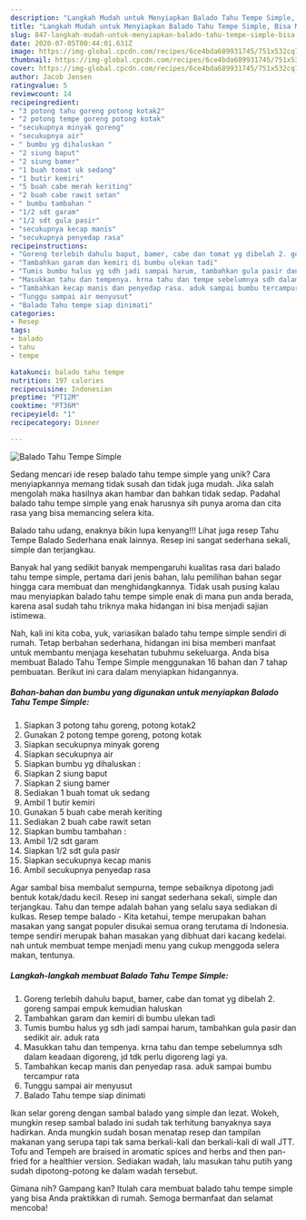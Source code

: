```yaml
---
description: "Langkah Mudah untuk Menyiapkan Balado Tahu Tempe Simple, Bisa Manjain Lidah"
title: "Langkah Mudah untuk Menyiapkan Balado Tahu Tempe Simple, Bisa Manjain Lidah"
slug: 847-langkah-mudah-untuk-menyiapkan-balado-tahu-tempe-simple-bisa-manjain-lidah
date: 2020-07-05T00:44:01.631Z
image: https://img-global.cpcdn.com/recipes/6ce4bda689931745/751x532cq70/balado-tahu-tempe-simple-foto-resep-utama.jpg
thumbnail: https://img-global.cpcdn.com/recipes/6ce4bda689931745/751x532cq70/balado-tahu-tempe-simple-foto-resep-utama.jpg
cover: https://img-global.cpcdn.com/recipes/6ce4bda689931745/751x532cq70/balado-tahu-tempe-simple-foto-resep-utama.jpg
author: Jacob Jensen
ratingvalue: 5
reviewcount: 14
recipeingredient:
- "3 potong tahu goreng potong kotak2"
- "2 potong tempe goreng potong kotak"
- "secukupnya minyak goreng"
- "secukupnya air"
- " bumbu yg dihaluskan "
- "2 siung baput"
- "2 siung bamer"
- "1 buah tomat uk sedang"
- "1 butir kemiri"
- "5 buah cabe merah keriting"
- "2 buah cabe rawit setan"
- " bumbu tambahan "
- "1/2 sdt garam"
- "1/2 sdt gula pasir"
- "secukupnya kecap manis"
- "secukupnya penyedap rasa"
recipeinstructions:
- "Goreng terlebih dahulu baput, bamer, cabe dan tomat yg dibelah 2. goreng sampai empuk kemudian haluskan"
- "Tambahkan garam dan kemiri di bumbu ulekan tadi"
- "Tumis bumbu halus yg sdh jadi sampai harum, tambahkan gula pasir dan sedikit air. aduk rata"
- "Masukkan tahu dan tempenya. krna tahu dan tempe sebelumnya sdh dalam keadaan digoreng, jd tdk perlu digoreng lagi ya."
- "Tambahkan kecap manis dan penyedap rasa. aduk sampai bumbu tercampur rata"
- "Tunggu sampai air menyusut"
- "Balado Tahu tempe siap dinimati"
categories:
- Resep
tags:
- balado
- tahu
- tempe

katakunci: balado tahu tempe 
nutrition: 197 calories
recipecuisine: Indonesian
preptime: "PT12M"
cooktime: "PT36M"
recipeyield: "1"
recipecategory: Dinner

---
```



![Balado Tahu Tempe Simple](https://img-global.cpcdn.com/recipes/6ce4bda689931745/751x532cq70/balado-tahu-tempe-simple-foto-resep-utama.jpg)

Sedang mencari ide resep balado tahu tempe simple yang unik? Cara menyiapkannya memang tidak susah dan tidak juga mudah. Jika salah mengolah maka hasilnya akan hambar dan bahkan tidak sedap. Padahal balado tahu tempe simple yang enak harusnya sih punya aroma dan cita rasa yang bisa memancing selera kita.

Balado tahu udang, enaknya bikin lupa kenyang!!! Lihat juga resep Tahu Tempe Balado Sederhana enak lainnya. Resep ini sangat sederhana sekali, simple dan terjangkau.

Banyak hal yang sedikit banyak mempengaruhi kualitas rasa dari balado tahu tempe simple, pertama dari jenis bahan, lalu pemilihan bahan segar hingga cara membuat dan menghidangkannya. Tidak usah pusing kalau mau menyiapkan balado tahu tempe simple enak di mana pun anda berada, karena asal sudah tahu triknya maka hidangan ini bisa menjadi sajian istimewa.


Nah, kali ini kita coba, yuk, variasikan balado tahu tempe simple sendiri di rumah. Tetap berbahan sederhana, hidangan ini bisa memberi manfaat untuk membantu menjaga kesehatan tubuhmu sekeluarga. Anda bisa membuat Balado Tahu Tempe Simple menggunakan 16 bahan dan 7 tahap pembuatan. Berikut ini cara dalam menyiapkan hidangannya.

<!--inarticleads1-->

##### Bahan-bahan dan bumbu yang digunakan untuk menyiapkan Balado Tahu Tempe Simple:

1. Siapkan 3 potong tahu goreng, potong kotak2
1. Gunakan 2 potong tempe goreng, potong kotak
1. Siapkan secukupnya minyak goreng
1. Siapkan secukupnya air
1. Siapkan  bumbu yg dihaluskan :
1. Siapkan 2 siung baput
1. Siapkan 2 siung bamer
1. Sediakan 1 buah tomat uk sedang
1. Ambil 1 butir kemiri
1. Gunakan 5 buah cabe merah keriting
1. Sediakan 2 buah cabe rawit setan
1. Siapkan  bumbu tambahan :
1. Ambil 1/2 sdt garam
1. Siapkan 1/2 sdt gula pasir
1. Siapkan secukupnya kecap manis
1. Ambil secukupnya penyedap rasa


Agar sambal bisa membalut sempurna, tempe sebaiknya dipotong jadi bentuk kotak/dadu kecil. Resep ini sangat sederhana sekali, simple dan terjangkau. Tahu dan tempe adalah bahan yang selalu saya sediakan di kulkas. Resep tempe balado - Kita ketahui, tempe merupakan bahan masakan yang sangat populer disukai semua orang terutama di Indonesia. tempe sendiri merupak bahan masakan yang dibhuat dari kacang kedelai. nah untuk membuat tempe menjadi menu yang cukup menggoda selera makan, tentunya. 

<!--inarticleads2-->

##### Langkah-langkah membuat Balado Tahu Tempe Simple:

1. Goreng terlebih dahulu baput, bamer, cabe dan tomat yg dibelah 2. goreng sampai empuk kemudian haluskan
1. Tambahkan garam dan kemiri di bumbu ulekan tadi
1. Tumis bumbu halus yg sdh jadi sampai harum, tambahkan gula pasir dan sedikit air. aduk rata
1. Masukkan tahu dan tempenya. krna tahu dan tempe sebelumnya sdh dalam keadaan digoreng, jd tdk perlu digoreng lagi ya.
1. Tambahkan kecap manis dan penyedap rasa. aduk sampai bumbu tercampur rata
1. Tunggu sampai air menyusut
1. Balado Tahu tempe siap dinimati


Ikan selar goreng dengan sambal balado yang simple dan lezat. Wokeh, mungkin resep sambal balado ini sudah tak terhitung banyaknya saya hadirkan. Anda mungkin sudah bosan menatap resep dan tampilan makanan yang serupa tapi tak sama berkali-kali dan berkali-kali di wall JTT. Tofu and Tempeh are braised in aromatic spices and herbs and then pan-fried for a healthier version. Sediakan wadah, lalu masukan tahu putih yang sudah dipotong-potong ke dalam wadah tersebut. 

Gimana nih? Gampang kan? Itulah cara membuat balado tahu tempe simple yang bisa Anda praktikkan di rumah. Semoga bermanfaat dan selamat mencoba!
